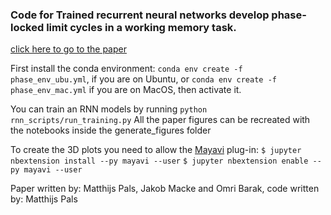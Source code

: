 ### Code for Trained recurrent neural networks develop  phase-locked limit cycles in a working memory task.

[click here to go to the paper](https://journals.plos.org/ploscompbiol/article?id=10.1371/journal.pcbi.1011852)


First install the conda environment: 
```conda env create -f phase_env_ubu.yml```, if you are on Ubuntu, or 
```conda env create -f phase_env_mac.yml``` if you are on MacOS, then 
activate it.


You can train an RNN models by running ```python rnn_scripts/run_training.py```
All the paper figures can be recreated with the notebooks inside the generate_figures folder


To create the 3D plots you need to allow the [Mayavi](https://mayavi.readthedocs.io/en/latest/) plug-in:
```$ jupyter nbextension install --py mayavi --user```
```$ jupyter nbextension enable --py mayavi --user```


Paper written by: Matthijs Pals, Jakob Macke and Omri Barak, code written by: Matthijs Pals
